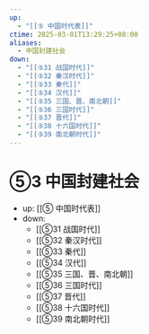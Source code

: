 ```yaml
---
up:
  - "[[⑤ 中国时代表]]"
ctime: 2025-03-01T13:29:25+08:00
aliases:
  - 中国封建社会
down:
  - "[[⑤31 战国时代]]"
  - "[[⑤32 秦汉时代]]"
  - "[[⑤33 秦代]]"
  - "[[⑤34 汉代]]"
  - "[[⑤35 三国、晋、南北朝]]"
  - "[[⑤36 三国时代]]"
  - "[[⑤37 晋代]]"
  - "[[⑤38 十六国时代]]"
  - "[[⑤39 南北朝时代]]"
---
```


# ⑤3 中国封建社会

- up: [[⑤ 中国时代表]]
- down:	
	- [[⑤31 战国时代]]
	- [[⑤32 秦汉时代]]
	- [[⑤33 秦代]]
	- [[⑤34 汉代]]
	- [[⑤35 三国、晋、南北朝]]
	- [[⑤36 三国时代]]
	- [[⑤37 晋代]]
	- [[⑤38 十六国时代]]
	- [[⑤39 南北朝时代]]
	
